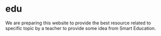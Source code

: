 # edu
We are preparing this website to provide the best resource related to specific topic by a teacher to provide some idea from Smart Education.

